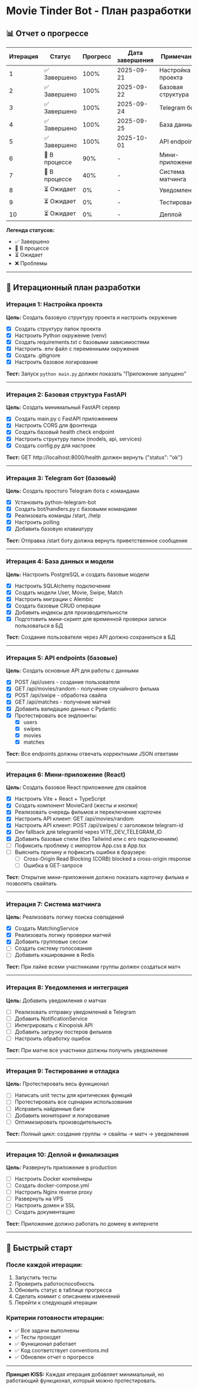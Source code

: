 # Movie Tinder Bot - План разработки

## 📊 Отчет о прогрессе

| Итерация | Статус | Прогресс | Дата завершения | Примечания |
|----------|--------|----------|------------------|------------|
| 1 | ✅ Завершено | 100% | 2025-09-21 | Настройка проекта |
| 2 | ✅ Завершено | 100% | 2025-09-22 | Базовая структура |
| 3 | ✅ Завершено | 100% | 2025-09-24 | Telegram бот |
| 4 | ✅ Завершено | 100% | 2025-09-25 | База данных |
| 5 | ✅ Завершено | 100% | 2025-10-01 | API endpoints |
| 6 | 🔄 В процессе | 90% | - | Мини-приложение |
| 7 | 🔄 В процессе | 40% | - | Система матчинга |
| 8 | ⏳ Ожидает | 0% | - | Уведомления |
| 9 | ⏳ Ожидает | 0% | - | Тестирование |
| 10 | ⏳ Ожидает | 0% | - | Деплой |

**Легенда статусов:**
- ✅ Завершено
- 🔄 В процессе  
- ⏳ Ожидает
- ❌ Проблемы

---

## 🎯 Итерационный план разработки

### Итерация 1: Настройка проекта
**Цель:** Создать базовую структуру проекта и настроить окружение

- [x] Создать структуру папок проекта
- [x] Настроить Python окружение (venv)
- [x] Создать requirements.txt с базовыми зависимостями
- [x] Настроить .env файл с переменными окружения
- [x] Создать .gitignore
- [x] Настроить базовое логирование

**Тест:** Запуск `python main.py` должен показать "Приложение запущено"

---

### Итерация 2: Базовая структура FastAPI
**Цель:** Создать минимальный FastAPI сервер

- [x] Создать main.py с FastAPI приложением
- [x] Настроить CORS для фронтенда
- [x] Создать базовый health check endpoint
- [x] Настроить структуру папок (models, api, services)
- [x] Создать config.py для настроек

**Тест:** GET http://localhost:8000/health должен вернуть {"status": "ok"}

---

### Итерация 3: Telegram бот (базовый)
**Цель:** Создать простого Telegram бота с командами

- [x] Установить python-telegram-bot
- [x] Создать bot/handlers.py с базовыми командами
- [x] Реализовать команды /start, /help
- [x] Настроить polling
- [x] Добавить базовую клавиатуру

**Тест:** Отправка /start боту должна вернуть приветственное сообщение

---

### Итерация 4: База данных и модели
**Цель:** Настроить PostgreSQL и создать базовые модели

- [x] Настроить SQLAlchemy подключение
- [x] Создать модели User, Movie, Swipe, Match
- [x] Настроить миграции с Alembic
- [x] Создать базовые CRUD операции
- [x] Добавить индексы для производительности
- [x] Подготовить мини-скрипт для временной проверки записи пользоваться в БД

**Тест:** Создание пользователя через API должно сохраниться в БД

---

### Итерация 5: API endpoints (базовые)
**Цель:** Создать основные API для работы с данными

- [x] POST /api/users - создание пользователя
- [x] GET /api/movies/random - получение случайного фильма
- [x] POST /api/swipe - обработка свайпа
- [x] GET /api/matches - получение матчей
- [x] Добавить валидацию данных с Pydantic
- [x] Протестировать все эндпоинты:
    - [x] users
    - [x] swipes
    - [x] movies
    - [x] matches

**Тест:** Все endpoints должны отвечать корректными JSON ответами

---

### Итерация 6: Мини-приложение (React)
**Цель:** Создать базовое React приложение для свайпов

- [x] Настроить Vite + React + TypeScript
- [x] Создать компонент MovieCard (жесты и кнопки)
- [x] Реализовать очередь фильмов и переключение карточек
- [x] Настроить API клиент: GET /api/movies/random
- [x] Настроить API клиент: POST /api/swipes/ с заголовком telegram-id
- [x] Dev fallback для telegramId через VITE_DEV_TELEGRAM_ID
- [x] Добавить базовые стили (без Tailwind или с его подключением)
- [ ] Пофиксить проблему с импортом App.css в App.tsx
- [ ] Выяснить причину и пофиксить ошибки в браузере:
    - [ ] Cross-Origin Read Blocking (CORB) blocked a cross-origin response
    - [ ] Ошибка в GET-запросе

**Тест:** Открытие мини-приложения должно показать карточку фильма и позволять свайпать

---

### Итерация 7: Система матчинга
**Цель:** Реализовать логику поиска совпадений

- [x] Создать MatchingService
- [x] Реализовать логику проверки матчей
- [x] Добавить групповые сессии
- [ ] Создать систему голосования
- [ ] Добавить кэширование в Redis

**Тест:** При лайке всеми участниками группы должен создаться матч

---

### Итерация 8: Уведомления и интеграция
**Цель:** Добавить уведомления о матчах

- [ ] Реализовать отправку уведомлений в Telegram
- [ ] Добавить NotificationService
- [ ] Интегрировать с Kinopoisk API
- [ ] Добавить загрузку постеров фильмов
- [ ] Настроить обработку ошибок

**Тест:** При матче все участники должны получить уведомление

---

### Итерация 9: Тестирование и отладка
**Цель:** Протестировать весь функционал

- [ ] Написать unit тесты для критических функций
- [ ] Протестировать все сценарии использования
- [ ] Исправить найденные баги
- [ ] Добавить мониторинг и логирование
- [ ] Оптимизировать производительность

**Тест:** Полный цикл: создание группы → свайпы → матч → уведомления

---

### Итерация 10: Деплой и финализация
**Цель:** Развернуть приложение в production

- [ ] Настроить Docker контейнеры
- [ ] Создать docker-compose.yml
- [ ] Настроить Nginx reverse proxy
- [ ] Развернуть на VPS
- [ ] Настроить домен и SSL
- [ ] Создать документацию

**Тест:** Приложение должно работать по домену в интернете

---

## 🚀 Быстрый старт

### После каждой итерации:
1. Запустить тесты
2. Проверить работоспособность
3. Обновить статус в таблице прогресса
4. Сделать коммит с описанием изменений
5. Перейти к следующей итерации

### Критерии готовности итерации:
- ✅ Все задачи выполнены
- ✅ Тесты проходят
- ✅ Функционал работает
- ✅ Код соответствует conventions.md
- ✅ Обновлен отчет о прогрессе

---

**Принцип KISS:** Каждая итерация добавляет минимальный, но работающий функционал, который можно протестировать.
